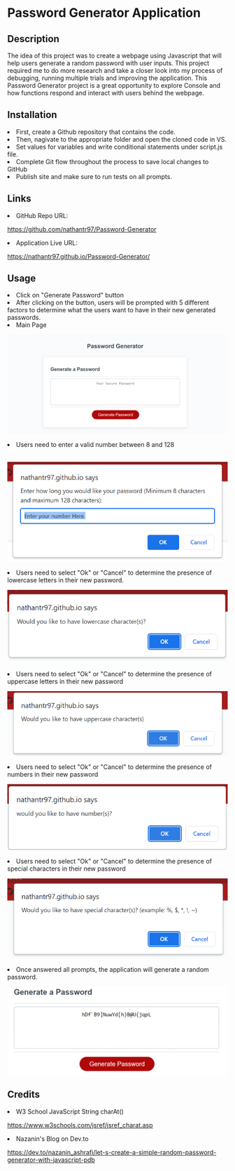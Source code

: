 # Password Generator Application


## Description

The idea of this project was to create a webpage using Javascript that will help users generate a random password with user inputs. This project required me to do more research and take a closer look into my process of debugging, running multiple trials and improving the application. This Password Generator project is a great opportunity to explore Console and how functions respond and interact with users behind the webpage. 


## Installation


<li> First, create a Github repository that contains the code. </li>
<li> Then, nagivate to the appropriate folder and open the cloned code in VS. </li>
<li> Set values for variables and write conditional statements under script.js file. </li>
<li> Complete Git flow throughout the process to save local changes to GitHub </li>
<li> Publish site and make sure to run tests on all prompts. </li>

## Links
 
<li> GitHub Repo URL: </li>

https://github.com/nathantr97/Password-Generator

<li> Application Live URL: </li>

https://nathantr97.github.io/Password-Generator/

## Usage
<li> Click on "Generate Password" button </li>


<li> After clicking on the button, users will be prompted with 5 different factors to determine what the users want to have in their new generated passwords. </li>

<li> Main Page </li>


![alt=Red-Generate-Password-Button](Assets/images/Generate-Button.png)

<li> Users need to enter a valid number between 8 and 128 </li>
<br>

![alt=Enter-Valid-Length-Number](Assets/images/length-promp.png)

<li> Users need to select "Ok" or "Cancel" to determine the presence of lowercase letters in their new password. </li>

![alt=Lower-Case-Input](Assets/images/lower-case.png)

<li> Users need to select "Ok" or "Cancel" to determine the presence of uppercase letters in their new password </li>


![alt=Upper-Case-Input](Assets/images/upper-case.png)

<li> Users need to select "Ok" or "Cancel" to determine the presence of numbers in their new password </li>


![alt=Numbers-Input](Assets/images/numbers.png.png)

<li> Users need to select "Ok" or "Cancel" to determine the presence of special characters in their new password </li>


![alt=Special-Characters-Input](Assets/images/special-characters.png)

<li> Once answered all prompts, the application will generate a random password. </li>


![alt=example-of-generated-password](Assets/images/generated-password-exp.png)



## Credits

<li> W3 School JavaScript String charAt() </li>

https://www.w3schools.com/jsref/jsref_charat.asp

<li> Nazanin's Blog on Dev.to </li>

https://dev.to/nazanin_ashrafi/let-s-create-a-simple-random-password-generator-with-javascript-pdb
